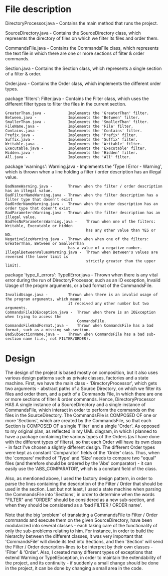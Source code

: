 
   File description  
======================

DirectoryProcessor.java -       Contains the main method that runs the project.

SourceDirectory.java -          Contains the SourceDirectory class, which represents the directory of files
                                on which we filter its files and order them.

CommandsFile.java -             Contains the CommandsFile class, which represents the text file in which
                                there are one or more sections of filter & order commands.

Section.java -                  Contains the Section class, which represents a single section
                                of a filter & order.

Order.java -                    Contains the Order class, which implements the different order types.

package 'filters':
    Filter.java -               Contains the Filter class, which uses the different filter types to
                                filter the files in the current section.

    GreaterThan.java -          Implements the 'GreaterThan' filter.
    Between.java -              Implements the 'Between' filter.
    SmallerThan.java -          Implements the 'SmallerThan' filter.
    FileName.java -             Implements the 'File' filter.
    Contains.java -             Implements the 'Contains' filter.
    Prefix.java -               Implements the 'Prefix' filter.
    Suffix.java -               Implements the 'Suffix' filter.
    Writable.java -             Implements the 'Writable' filter.
    Executable.java -           Implements the 'Executable' filter.
    Hidden.java -               Implements the 'Hidden' filter.
    All.java -                  Implements the 'All' filter.

package 'warnings':
    Warning.java -              Implements the 'Type I Error - Warning', which is thrown when a line
                                holding a filter / order description has an illegal value.

    BadNameWarning.java -       Thrown when the filter / order description has an illegal value.
    BadFilterNameWarning.java - Thrown when the filter description has a filter type that dosen't exist
    BadOrderNameWarning.java -  Thrown when the order description has an order type that dosen't exist
    BadParametersWarning.java - Thrown when the filter description has an illegal value.
    BadYesNoParametersWarning.java -    Thrown when one of the filters: Writable, Executable or Hidden
                                        has any other value than YES or NO.
    NegativeSizeWarning.java -  Thrown when when one of the filters: GreaterThan, Between or SmallerThan
                                has a value of a negative number.
    IllegalBetweenValuesWarning.java -  Thrown when Between's values are reversed (the lower limit is
                                        strictly greater than the upper limit).

package 'type_II_errors':
    TypeIIError.java -          Thrown when there is any vital error during the run of DirectoryProcessor,
                                such as an IO exception, Invalid Uasge of the progrm arguments, or a bad
                                format of the CommandsFile.

    InvalidUsage.java -         Thrown when there is an invalid usage of the program arguments, which means
                                it received any other number but two arguments.
    CommandsFileIOException.java -  Thrown when there is an IOException when trying to access the
                                    CommandsFile.
    CommandsFileBadFormat.java -    Thrown when CommandsFile has a bad format, such as a missing sub-section.
    BadSubSectionName.java -    Thrown when CommandsFile has a bad sub-section name (i.e., not FILTER/ORDER).

   Design   
============

The design of the project is based mostly on composition, but it also uses various design
patterns such as private classes, factories and a state machine.
    First, we have the main class - 'DirectoryProcessor', which gets two arguments - abstract paths of a
Source Directory, on which we filter its files and order them, and a path of a Commands File, in which
there are one or more sections of filter & order commands. Hence, DirectoryProcessor HAS A single
instance of a SourceDirectory and a single instance of CommandsFile, which interact in order to
perform the commands on the files in the SourceDirectory.
    The CommandsFile is COMPOSED OF one or more 'Sections', which are created by the CommandsFile, so that
each Section is COMPOSED OF a single 'Filter' and a single 'Order'.
    As opposed to my original plan, as reflected in my UML diagram, in which I planned to have a package
containing the various types of the Orders (as I have done with the different types of filters), so that
each Order will have its own class - in fact I've chosen a slightly different design.
    The different Order types were kept as constant 'Comparator<File>' fields of the 'Order' class.
Thus, when the 'compare' method of 'Type' and 'Size' needs to compare two "equal" files (and therefore
should be ordered by the 'Abs' comparator) - it can easily use the 'ABS_COMPARATOR', which is a constant
field of the class.

Also, as mentioned above, I used the factory design pattern, in order to parse the lines containing the
description of the Filter / Order that should be used in the section.
    Last but not least, I used a state machine when parsing the CommandsFile into 'Sections', in order to
determine when the words "FILTER" and "ORDER" should be considered as a new sub-section, and when they
should be considered as a 'bad FILTER / ORDER name'.

Note that the big 'problem' of translating a CommandsFile to Filter / Order commands and execute them
on the given SourceDirectory, have been modularized into several classes - each taking care of
the functionality of only the sub-problems relating to him.
For instance, in order to build the hierarchy between the different classes, it was very important that
'CommandsFile' will divide its text into Sections, and then 'Section' will send the Filter / Order
description-lines to be interpret by their own classes - 'Filter' & 'Order'.
    Also, I created many different types of exceptions that extend Warning or TypeIIException, in order to
maintain the extendability of the project, and its continuity - if suddenly a small change should be
done in the project, it can be done by changing a small area in the code.
